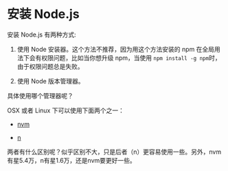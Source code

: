 # 安装 Node.js

安装 Node.js 有两种方式:

1. 使用 Node 安装器。这个方法不推荐，因为用这个方法安装的 npm 在全局用法下会有权限问题，比如当你想升级 npm，当使用 `npm install -g npm`时，由于权限问题总是失败。

2. 使用 Node 版本管理器。

具体使用哪个管理器呢？

OSX 或者 Linux 下可以使用下面两个之一：

- [nvm](https://github.com/creationix/nvm)

- [n](https://github.com/tj/n)

两者有什么区别呢？似乎区别不大，只是后者（n）更容易使用一些。另外，nvm有星5.4万，n有星1.6万，还是nvm要更好一些。




